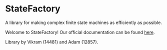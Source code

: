 # StateFactory
A library for making complex finite state machines as efficiently as possible.

Welcome to StateFactory! Our official documentation can be found [here](https://state-factory.gitbook.io/state-factory/).

Library by Vikram (14481) and Adam (12857).
